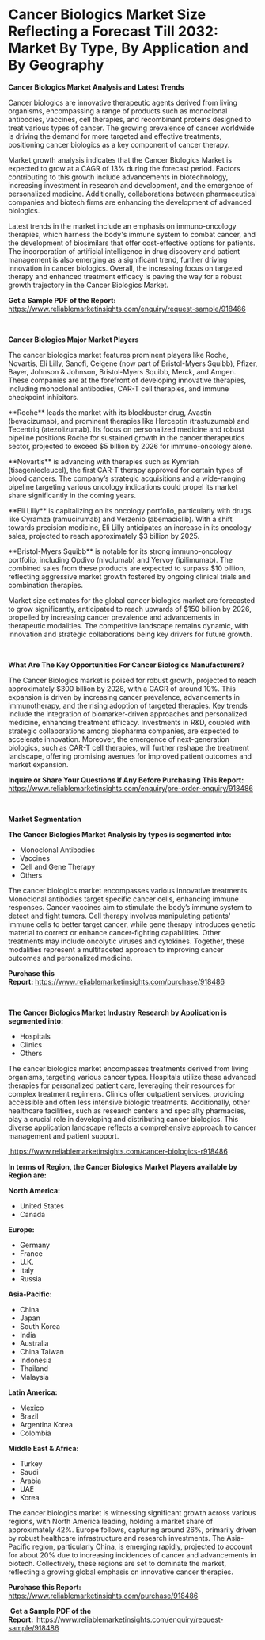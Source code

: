 <p><h1>Cancer Biologics Market Size Reflecting a Forecast Till 2032: Market By Type, By Application and By Geography</h1></p><p><strong>Cancer Biologics Market Analysis and Latest Trends</strong></p>
<p><p>Cancer biologics are innovative therapeutic agents derived from living organisms, encompassing a range of products such as monoclonal antibodies, vaccines, cell therapies, and recombinant proteins designed to treat various types of cancer. The growing prevalence of cancer worldwide is driving the demand for more targeted and effective treatments, positioning cancer biologics as a key component of cancer therapy.</p><p>Market growth analysis indicates that the Cancer Biologics Market is expected to grow at a CAGR of 13% during the forecast period. Factors contributing to this growth include advancements in biotechnology, increasing investment in research and development, and the emergence of personalized medicine. Additionally, collaborations between pharmaceutical companies and biotech firms are enhancing the development of advanced biologics.</p><p>Latest trends in the market include an emphasis on immuno-oncology therapies, which harness the body's immune system to combat cancer, and the development of biosimilars that offer cost-effective options for patients. The incorporation of artificial intelligence in drug discovery and patient management is also emerging as a significant trend, further driving innovation in cancer biologics. Overall, the increasing focus on targeted therapy and enhanced treatment efficacy is paving the way for a robust growth trajectory in the Cancer Biologics Market.</p></p>
<p><strong>Get a Sample PDF of the Report:&nbsp;</strong> <a href="https://www.reliablemarketinsights.com/enquiry/request-sample/918486?utm_campaign=3513&utm_medium=2&utm_source=Github&utm_content=ia&utm_term=18042025&utm_id=cancer-biologics">https://www.reliablemarketinsights.com/enquiry/request-sample/918486</a></p>
<p>&nbsp;</p>
<p><strong>Cancer Biologics Major Market Players</strong></p>
<p><p>The cancer biologics market features prominent players like Roche, Novartis, Eli Lilly, Sanofi, Celgene (now part of Bristol-Myers Squibb), Pfizer, Bayer, Johnson & Johnson, Bristol-Myers Squibb, Merck, and Amgen. These companies are at the forefront of developing innovative therapies, including monoclonal antibodies, CAR-T cell therapies, and immune checkpoint inhibitors.</p><p>**Roche** leads the market with its blockbuster drug, Avastin (bevacizumab), and prominent therapies like Herceptin (trastuzumab) and Tecentriq (atezolizumab). Its focus on personalized medicine and robust pipeline positions Roche for sustained growth in the cancer therapeutics sector, projected to exceed $5 billion by 2026 for immuno-oncology alone.</p><p>**Novartis** is advancing with therapies such as Kymriah (tisagenlecleucel), the first CAR-T therapy approved for certain types of blood cancers. The company’s strategic acquisitions and a wide-ranging pipeline targeting various oncology indications could propel its market share significantly in the coming years.</p><p>**Eli Lilly** is capitalizing on its oncology portfolio, particularly with drugs like Cyramza (ramucirumab) and Verzenio (abemaciclib). With a shift towards precision medicine, Eli Lilly anticipates an increase in its oncology sales, projected to reach approximately $3 billion by 2025.</p><p>**Bristol-Myers Squibb** is notable for its strong immuno-oncology portfolio, including Opdivo (nivolumab) and Yervoy (ipilimumab). The combined sales from these products are expected to surpass $10 billion, reflecting aggressive market growth fostered by ongoing clinical trials and combination therapies.</p><p>Market size estimates for the global cancer biologics market are forecasted to grow significantly, anticipated to reach upwards of $150 billion by 2026, propelled by increasing cancer prevalence and advancements in therapeutic modalities. The competitive landscape remains dynamic, with innovation and strategic collaborations being key drivers for future growth.</p></p>
<p>&nbsp;</p>
<p><strong>What Are The Key Opportunities For Cancer Biologics Manufacturers?</strong></p>
<p><p>The Cancer Biologics market is poised for robust growth, projected to reach approximately $300 billion by 2028, with a CAGR of around 10%. This expansion is driven by increasing cancer prevalence, advancements in immunotherapy, and the rising adoption of targeted therapies. Key trends include the integration of biomarker-driven approaches and personalized medicine, enhancing treatment efficacy. Investments in R&D, coupled with strategic collaborations among biopharma companies, are expected to accelerate innovation. Moreover, the emergence of next-generation biologics, such as CAR-T cell therapies, will further reshape the treatment landscape, offering promising avenues for improved patient outcomes and market expansion.</p></p>
<p><strong>Inquire or Share Your Questions If Any Before Purchasing This Report:</strong> <a href="https://www.reliablemarketinsights.com/enquiry/pre-order-enquiry/918486?utm_campaign=3513&utm_medium=2&utm_source=Github&utm_content=ia&utm_term=18042025&utm_id=cancer-biologics">https://www.reliablemarketinsights.com/enquiry/pre-order-enquiry/918486</a></p>
<p>&nbsp;</p>
<p><strong>Market Segmentation</strong></p>
<p><strong>The Cancer Biologics Market Analysis by types is segmented into:</strong></p>
<p><ul><li>Monoclonal Antibodies</li><li>Vaccines</li><li>Cell and Gene Therapy</li><li>Others</li></ul></p>
<p><p>The cancer biologics market encompasses various innovative treatments. Monoclonal antibodies target specific cancer cells, enhancing immune responses. Cancer vaccines aim to stimulate the body’s immune system to detect and fight tumors. Cell therapy involves manipulating patients' immune cells to better target cancer, while gene therapy introduces genetic material to correct or enhance cancer-fighting capabilities. Other treatments may include oncolytic viruses and cytokines. Together, these modalities represent a multifaceted approach to improving cancer outcomes and personalized medicine.</p></p>
<p><strong>Purchase this Report:&nbsp;</strong><a href="https://www.reliablemarketinsights.com/purchase/918486?utm_campaign=3513&utm_medium=2&utm_source=Github&utm_content=ia&utm_term=18042025&utm_id=cancer-biologics">https://www.reliablemarketinsights.com/purchase/918486</a></p>
<p>&nbsp;</p>
<p><strong>The Cancer Biologics Market Industry Research by Application is segmented into:</strong></p>
<p><ul><li>Hospitals</li><li>Clinics</li><li>Others</li></ul></p>
<p><p>The cancer biologics market encompasses treatments derived from living organisms, targeting various cancer types. Hospitals utilize these advanced therapies for personalized patient care, leveraging their resources for complex treatment regimens. Clinics offer outpatient services, providing accessible and often less intensive biologic treatments. Additionally, other healthcare facilities, such as research centers and specialty pharmacies, play a crucial role in developing and distributing cancer biologics. This diverse application landscape reflects a comprehensive approach to cancer management and patient support.</p></p>
<p><a href="https://www.reliablemarketinsights.com/cancer-biologics-r918486?utm_campaign=3513&utm_medium=2&utm_source=Github&utm_content=ia&utm_term=18042025&utm_id=cancer-biologics">&nbsp;https://www.reliablemarketinsights.com/cancer-biologics-r918486</a></p>
<p><strong>In terms of Region, the Cancer Biologics Market Players available by Region are:</strong></p>
<p>
    <p> <strong> North America: </strong>
        <ul>
            <li>United States</li>
            <li>Canada</li>
        </ul>
        </p> 
    <p> <strong> Europe: </strong>
        <ul>
            <li>Germany</li>
            <li>France</li>
            <li>U.K.</li>
            <li>Italy</li>
            <li>Russia</li>
        </ul>
        </p> 
    <p> <strong> Asia-Pacific: </strong>
        <ul>
            <li>China</li>
            <li>Japan</li>
            <li>South Korea</li>
            <li>India</li>
            <li>Australia</li>
            <li>China Taiwan</li>
            <li>Indonesia</li>
            <li>Thailand</li>
            <li>Malaysia</li>
        </ul>
        </p> 
    <p> <strong> Latin America: </strong>
        <ul>
            <li>Mexico</li>
            <li>Brazil</li>
            <li>Argentina Korea</li>
            <li>Colombia</li>
        </ul>
        </p> 
    <p> <strong> Middle East & Africa: </strong>
        <ul>
            <li>Turkey</li>
            <li>Saudi</li>
            <li>Arabia</li>
            <li>UAE</li>
            <li>Korea</li>
        </ul>
    </p>
    </p>
<p><p>The cancer biologics market is witnessing significant growth across various regions, with North America leading, holding a market share of approximately 42%. Europe follows, capturing around 26%, primarily driven by robust healthcare infrastructure and research investments. The Asia-Pacific region, particularly China, is emerging rapidly, projected to account for about 20% due to increasing incidences of cancer and advancements in biotech. Collectively, these regions are set to dominate the market, reflecting a growing global emphasis on innovative cancer therapies.</p></p>
<p><strong>Purchase this Report: </strong><a href="https://www.reliablemarketinsights.com/purchase/918486?utm_campaign=3513&utm_medium=2&utm_source=Github&utm_content=ia&utm_term=18042025&utm_id=cancer-biologics">https://www.reliablemarketinsights.com/purchase/918486</a></p>
<p>&nbsp;<strong>Get a Sample PDF of the Report:&nbsp;&nbsp;</strong><a href="https://www.reliablemarketinsights.com/enquiry/request-sample/918486?utm_campaign=3513&utm_medium=2&utm_source=Github&utm_content=ia&utm_term=18042025&utm_id=cancer-biologics">https://www.reliablemarketinsights.com/enquiry/request-sample/918486</a></p>
<p><strong></strong></p>
<p><p></p><p></p><p></p></p>